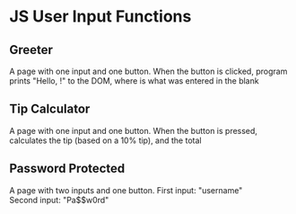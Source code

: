 # JS User Input Functions

## Greeter
A page with one input and one button.  When the button is clicked, program prints "Hello, <Name>!" to the DOM, where <Name> is what was entered in the blank
  
## Tip Calculator
A page with one input and one button.  When the button is pressed, calculates the tip (based on a 10% tip), and the total

## Password Protected
A page with two inputs and one button.
First input: "username" <br>
Second input: "Pa$$w0rd"
